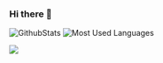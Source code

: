 ### Hi there 👋

<!--
**Weunga/Weunga** is a ✨ _special_ ✨ repository because its `README.md` (this file) appears on your GitHub profile.

Here are some ideas to get you started:

- 🔭 I’m currently working on ...
- 🌱 I’m currently learning ...
- 👯 I’m looking to collaborate on ...
- 🤔 I’m looking for help with ...
- 💬 Ask me about ...
- 📫 How to reach me: ...
- 😄 Pronouns: ...
- ⚡ Fun fact: ...
-->
![GithubStats](https://github-readme-stats.vercel.app/api?username=Weunga&show_icons=true&theme=dark&count_private=true)
![Most Used Languages](https://github-readme-stats.vercel.app/api/top-langs/?username=Weunga&theme=dark&layout=compact)

![](https://stats.justsong.cn/api/bilibili/?id=383490657&theme=dark)


